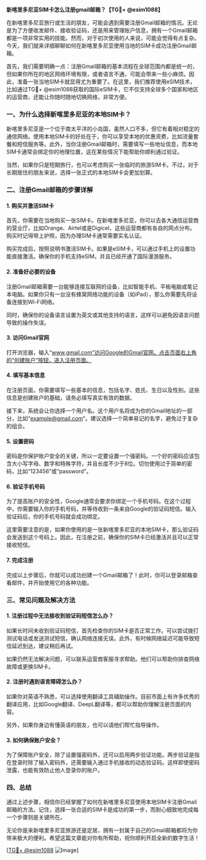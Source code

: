**新喀里多尼亚SIM卡怎么注册gmail邮箱？【TG💪+ @esim1088】**

在新喀里多尼亚旅行或生活的朋友，可能会遇到需要注册Gmail邮箱的情况。无论是为了方便收发邮件、接收验证码，还是用来管理账户信息，拥有一个Gmail邮箱都是一项非常实用的技能。然而，对于初次使用的人来说，可能会觉得有点复杂。今天，我们就来详细聊聊如何在新喀里多尼亚使用当地的SIM卡成功注册Gmail邮箱。

首先，我们需要明确一点：注册Gmail邮箱的基本流程在全球范围内都是统一的，但如果你所在的地区网络环境有限，或者语言不通，可能会带来一些小麻烦。因此，准备一张当地SIM卡就显得尤为重要了。在这里，我们推荐使用eSIM技术，比如通过TG💪+ @esim1088获取的国际eSIM卡，它不仅支持全球多个国家和地区的运营商，还能让你随时随地切换网络，非常方便。

### 一、为什么选择新喀里多尼亚的本地SIM卡？

新喀里多尼亚是一个位于南太平洋的小岛国，虽然人口不多，但它有着相对稳定的通信网络。使用本地SIM卡的好处在于，你可以享受本地的优惠资费，比如流量套餐和短信服务等。此外，当你注册Gmail邮箱时，需要填写一些地址信息，而本地SIM卡通常会绑定你的地理位置，这在某些情况下能帮助你顺利通过验证。

当然，如果你只是短期旅行，也可以考虑购买一张临时的旅游SIM卡。不过，对于长期居住的朋友来说，选择一张正式的本地SIM卡会更加划算。

### 二、注册Gmail邮箱的步骤详解

#### 1. 购买并激活SIM卡

首先，你需要在当地购买一张SIM卡。在新喀里多尼亚，你可以去各大通信运营商的营业厅，比如Orange、Airtel或是Digicel，这些运营商都有各自的网点分布。购买时记得带上护照，因为办理SIM卡通常需要实名认证。

购买完成后，按照说明书激活SIM卡。如果是eSIM卡，可以通过手机上的设置功能直接激活。确保你的手机支持eSIM，并且已经开通了国际漫游服务。

#### 2. 准备好必要的设备

注册Gmail邮箱需要一台能够连接互联网的设备，比如智能手机、平板电脑或笔记本电脑。如果你只有一台没有蜂窝网络功能的设备（如iPad），那么你需要先将设备连接到Wi-Fi网络。

同时，确保你的设备语言设置为英文或其他支持的语言，这样可以避免因语言问题导致的操作失误。

#### 3. 访问Gmail官网

打开浏览器，输入“www.gmail.com”访问Google的Gmail官网。点击页面右上角的“创建账户”按钮，进入注册页面。

#### 4. 填写基本信息

在注册页面，你需要填写一些基本的信息，包括名字、姓氏、生日以及性别。这些信息是创建账户的基础，请务必填写真实有效的数据。

接下来，系统会让你选择一个用户名。这个用户名将成为你的Gmail地址的一部分，比如“example@gmail.com”。建议选择一个简单易记的名字，避免过于复杂的组合。

#### 5. 设置密码

密码是你保护账户安全的关键，所以一定要设置一个强密码。一个好的密码应该包含大小写字母、数字和特殊字符，并且长度不少于8位。切勿使用过于简单的密码，比如“123456”或“password”。

#### 6. 验证手机号码

为了提高账户的安全性，Google通常会要求你绑定一个手机号码。在这个过程中，你需要输入你的手机号码，并等待收到一条来自Google的验证码短信。输入验证码后，你的手机号码就会成功绑定。

这里需要注意的是，如果你使用的是一张新喀里多尼亚的本地SIM卡，那么验证码会发送到这个号码上。因此，在注册之前，确保你的SIM卡已经激活并且可以正常接收短信。

#### 7. 完成注册

完成以上步骤后，你就可以成功创建一个Gmail邮箱了！此时，你可以登录邮箱查看邮件，并开始使用它的各种功能。

### 三、常见问题及解决方法

#### 1. 注册过程中无法接收到验证码短信怎么办？

如果长时间未收到验证码短信，首先检查你的SIM卡是否正常工作。可以尝试拨打测试电话或发送测试短信，确认网络连接无误。此外，有时候网络延迟可能导致短信延迟到达，建议稍后再试。

如果仍然无法解决问题，可以联系运营商客服寻求帮助。他们可以帮助你排查网络故障或更换SIM卡。

#### 2. 注册时遇到语言障碍怎么办？

如果你对英语不熟悉，可以选择使用翻译工具辅助操作。目前市面上有许多优秀的翻译应用，比如Google翻译、DeepL翻译等，都可以帮助你理解注册页面的内容。

另外，如果你身边有懂英语的朋友，也可以请他们帮忙指导操作。

#### 3. 如何确保账户安全？

为了保障账户安全，除了设置强密码外，还可以启用两步验证功能。两步验证是指在登录时除了输入密码外，还需要输入通过手机接收的动态验证码。这样即使密码泄露，也能有效防止他人登录你的账户。

### 四、总结

通过上述步骤，相信你已经掌握了如何在新喀里多尼亚使用本地SIM卡注册Gmail邮箱的方法。记住，选择一张合适的SIM卡是成功的第一步，而耐心细致地完成每一个步骤则是关键所在。

无论你是来新喀里多尼亚旅游还是定居，拥有一封属于自己的Gmail邮箱都将为你带来极大的便利。希望这篇文章能对你有所帮助，祝你顺利开启全新的数字生活！

[[TG💪+ @esim1088](https://t.me/s/esim1088) ![Image](https://i.postimg.cc/4NQfJmqS/Snipaste-2025-05-13-00-14-12.png)]